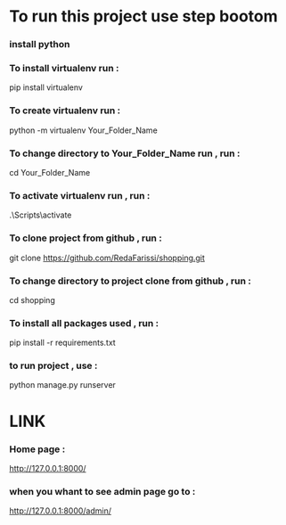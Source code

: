 # To run this project use step bootom

### install python 

### To install virtualenv run :
pip install virtualenv 
 
### To create virtualenv run :
python -m virtualenv Your_Folder_Name

### To change directory to Your_Folder_Name run , run :
cd Your_Folder_Name


### To activate virtualenv run , run :
.\\Scripts\activate 

### To clone project from github , run :
git clone https://github.com/RedaFarissi/shopping.git

### To change directory to project clone from github , run :
cd shopping

### To install all packages used , run :
pip install -r requirements.txt

### to run project , use :
python manage.py runserver


 
# LINK 
### Home page :
http://127.0.0.1:8000/

### when you whant to see admin page go to :
http://127.0.0.1:8000/admin/



